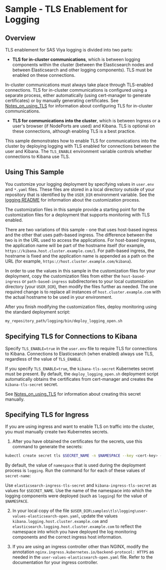 # Sample - TLS Enablement for Logging

## Overview

TLS enablement for SAS Viya logging is divided into two parts:

- **TLS for in-cluster communications**, which is between logging components
within the cluster (between the Elasticsearch nodes and between Elasticsearch
and other logging components). TLS must be enabled on these connections.

In-cluster communications must always take place through TLS-enabled
connections. TLS for in-cluster communications is configured using a separate
process, either automatically (using cert-manager to generate certificates)
or by manually generating certificates. See [Notes_on_using_TLS](../../../logging/Notes_on_using_TLS.md)
for information about configuring TLS for in-cluster communications.

- **TLS for communications into the cluster**, which is between Ingress or a
user's browser (if NodePorts are used) and Kibana. TLS is optional on these
connections, although enabling TLS is a best practice.

This sample demonstrates how to enable TLS for communications into the
cluster by deploying logging with TLS enabled for connections between the
user and Kibana. The `TLS_ENABLE` environment variable controls whether
connections to Kibana use TLS.

## Using This Sample

You customize your logging deployment by specifying values in `user.env` and
`*.yaml` files. These files are stored in a local directory outside of your
repository that is identified by the `USER_DIR` environment variable. See the
[logging README](../../../logging/README.md#log_custom) for information about
the customization process.

The customization files in this sample provide a starting point for the
customization files for a deployment that supports monitoring with TLS enabled.

There are two variations of this sample - one that uses host-based ingress and
the other that uses path-based ingress. The difference between the two is
in the URL used to access the applications. For host-based ingress, the
application name will be part of the hostname itself (for example,
`https://kibana.host.cluster.example.com/`). For path-based ingress, the
hostname is fixed and the application name is appended as a path on the URL
(for example, `https://host.cluster.example.com/kibana`).

In order to use the values in this sample in the customization files for your
deployment, copy the customization files from either the `host-based-ingress`
or `path-based-ingress` subdirectories to your local customization directory
(your `USER_DIR`), then modify the files further as needed. The one required
change is to replace all instances of `host.cluster.example.com` with the
actual hostname to be used in your environment.

After you finish modifying the customization files, deploy monitoring using the
standard deployment script:

```bash
my_repository_path/logging/bin/deploy_logging_open.sh
```

## Specifying TLS for Connections to Kibana

Specify `TLS_ENABLE=true` in the `user.env` file to require TLS for connections
to Kibana. Connections to Elasticsearch (when enabled) always use TLS,
regardless of the value of `TLS_ENABLE`.

If you specify `TLS_ENABLE=true`, the `kibana-tls-secret` Kubernetes secret
must be present. By default, the `deploy_logging_open.sh` deployment script
automatically obtains the certificates from cert-manager and creates the
`kibana-tls-secret` secret.

See [Notes_on_using_TLS](../../../logging/Notes_on_using_TLS.md) for
information about creating this secret manually.

## Specifying TLS for Ingress

If you are using ingress and want to enable TLS on traffic into the cluster,
you must manually create two Kubernetes secrets.

1. After you have obtained the certificates for the secrets, use this command
to generate the secrets:

```bash
kubectl create secret tls $SECRET_NAME -n $NAMESPACE --key <cert-key> --cert <cert-file>
```

By default, the value of `namespace` that is used during the deployment process
is `logging`. Run the command for for each of these values of `secret-name`:

Use `elasticsearch-ingress-tls-secret` and `kibana-ingress-tls-secret` as
values for `$SECRET_NAME`. Use the name of the namespace into which the logging
components were deployed (such as `logging`) for the value of `$NAMESPACE`.

2. In your local copy of the file
`$USER_DIR\samples\tls\logging\user-values-elasticsearch-open.yaml`, update the
values `kibana.logging.host.cluster.example.com` and
`elasticsearch.logging.host.cluster.example.com` to reflect the namespace into
which you have deployed the log monitoring components and the correct ingress
host information.

3. If you are using an ingress controller other than NGINX, modify the
annotation `nginx.ingress.kubernetes.io/backend-protocol: HTTPS` as needed in
the `user-values-elasticsearch-open.yaml` file. Refer to the documentation for
your ingress controller.
